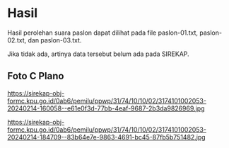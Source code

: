 # Hasil

Hasil perolehan suara paslon dapat dilihat pada file paslon-01.txt, paslon-02.txt, dan paslon-03.txt.

Jika tidak ada, artinya data tersebut belum ada pada SIREKAP.

## Foto C Plano

https://sirekap-obj-formc.kpu.go.id/0ab6/pemilu/ppwp/31/74/10/10/02/3174101002053-20240214-160058--e61e0f3d-77bb-4eaf-9687-2b3da9826969.jpg

https://sirekap-obj-formc.kpu.go.id/0ab6/pemilu/ppwp/31/74/10/10/02/3174101002053-20240214-184709--83b64e7e-9863-4691-bc45-87fb5b751482.jpg

